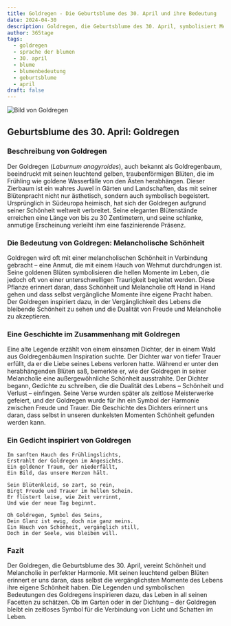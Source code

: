 ```yaml
---
title: Goldregen - Die Geburtsblume des 30. April und ihre Bedeutung
date: 2024-04-30
description: Goldregen, die Geburtsblume des 30. April, symbolisiert Melancholische Schönheit. Erfahre mehr über ihre Geschichte, Bedeutung und Symbolik in der Sprache der Blumen.
author: 365tage
tags:
  - goldregen
  - sprache der blumen
  - 30. april
  - blume
  - blumenbedeutung
  - geburtsblume
  - april
draft: false
---
```


![Bild von Goldregen](https://cdn.pixabay.com/photo/2022/01/03/18/41/weeping-golden-chain-6913355_1280.jpg#center)


## Geburtsblume des 30. April: Goldregen

### Beschreibung von Goldregen

Der Goldregen (_Laburnum anagyroides_), auch bekannt als Goldregenbaum, beeindruckt mit seinen leuchtend gelben, traubenförmigen Blüten, die im Frühling wie goldene Wasserfälle von den Ästen herabhängen. Dieser Zierbaum ist ein wahres Juwel in Gärten und Landschaften, das mit seiner Blütenpracht nicht nur ästhetisch, sondern auch symbolisch begeistert. Ursprünglich in Südeuropa heimisch, hat sich der Goldregen aufgrund seiner Schönheit weltweit verbreitet. Seine eleganten Blütenstände erreichen eine Länge von bis zu 30 Zentimetern, und seine schlanke, anmutige Erscheinung verleiht ihm eine faszinierende Präsenz.

### Die Bedeutung von Goldregen: Melancholische Schönheit

Goldregen wird oft mit einer melancholischen Schönheit in Verbindung gebracht – eine Anmut, die mit einem Hauch von Wehmut durchdrungen ist. Seine goldenen Blüten symbolisieren die hellen Momente im Leben, die jedoch oft von einer unterschwelligen Traurigkeit begleitet werden. Diese Pflanze erinnert daran, dass Schönheit und Melancholie oft Hand in Hand gehen und dass selbst vergängliche Momente ihre eigene Pracht haben. Der Goldregen inspiriert dazu, in der Vergänglichkeit des Lebens die bleibende Schönheit zu sehen und die Dualität von Freude und Melancholie zu akzeptieren.

### Eine Geschichte im Zusammenhang mit Goldregen

Eine alte Legende erzählt von einem einsamen Dichter, der in einem Wald aus Goldregenbäumen Inspiration suchte. Der Dichter war von tiefer Trauer erfüllt, da er die Liebe seines Lebens verloren hatte. Während er unter den herabhängenden Blüten saß, bemerkte er, wie der Goldregen in seiner Melancholie eine außergewöhnliche Schönheit ausstrahlte. Der Dichter begann, Gedichte zu schreiben, die die Dualität des Lebens – Schönheit und Verlust – einfingen. Seine Verse wurden später als zeitlose Meisterwerke gefeiert, und der Goldregen wurde für ihn ein Symbol der Harmonie zwischen Freude und Trauer. Die Geschichte des Dichters erinnert uns daran, dass selbst in unseren dunkelsten Momenten Schönheit gefunden werden kann.

### Ein Gedicht inspiriert von Goldregen

```
Im sanften Hauch des Frühlingslichts,  
Erstrahlt der Goldregen im Angesichts.  
Ein goldener Traum, der niederfällt,  
Ein Bild, das unsere Herzen hält.  

Sein Blütenkleid, so zart, so rein,  
Birgt Freude und Trauer im hellen Schein.  
Er flüstert leise, wie Zeit verrinnt,  
Und wie der neue Tag beginnt.  

Oh Goldregen, Symbol des Seins,  
Dein Glanz ist ewig, doch nie ganz meins.  
Ein Hauch von Schönheit, vergänglich still,  
Doch in der Seele, was bleiben will.  
```

### Fazit

Der Goldregen, die Geburtsblume des 30. April, vereint Schönheit und Melancholie in perfekter Harmonie. Mit seinen leuchtend gelben Blüten erinnert er uns daran, dass selbst die vergänglichsten Momente des Lebens ihre eigene Schönheit haben. Die Legenden und symbolischen Bedeutungen des Goldregens inspirieren dazu, das Leben in all seinen Facetten zu schätzen. Ob im Garten oder in der Dichtung – der Goldregen bleibt ein zeitloses Symbol für die Verbindung von Licht und Schatten im Leben.